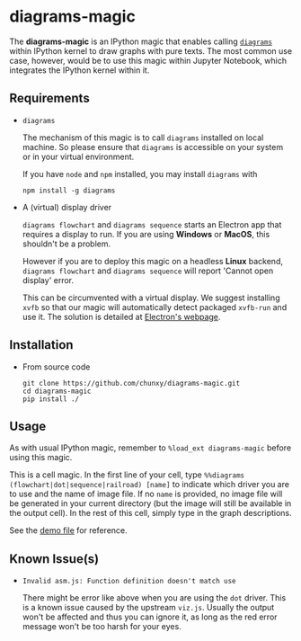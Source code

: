 # diagrams-magic

The **diagrams-magic** is an IPython magic that enables calling [`diagrams` ](https://github.com/seflless/diagrams) within IPython kernel to draw graphs with pure texts. The most common use case, however, would be to use this magic within Jupyter Notebook, which integrates the IPython kernel within it.

## Requirements
- `diagrams`

  The mechanism of this magic is to call `diagrams` installed on local machine. So please ensure that `diagrams` is accessible on your system or in your virtual environment.

  If you have `node` and `npm` installed, you may install `diagrams` with

  `npm install -g diagrams`

- A (virtual) display driver

  `diagrams flowchart` and `diagrams sequence` starts an Electron app that requires a display to run. If you are using **Windows** or **MacOS**, this shouldn't be a problem.
  
  However if you are to deploy this magic on a headless **Linux** backend, `diagrams flowchart` and `diagrams sequence` will report 'Cannot open display' error. 

  This can be circumvented with a virtual display. We suggest installing `xvfb` so that our magic will automatically detect packaged `xvfb-run` and use it. The solution is detailed at [Electron's webpage](https://www.electronjs.org/docs/latest/tutorial/testing-on-headless-ci/#configuring-the-virtual-display-server).

## Installation

- From source code
  
  ```shell
  git clone https://github.com/chunxy/diagrams-magic.git
  cd diagrams-magic
  pip install ./
  ```

## Usage

As with usual IPython magic, remember to `%load_ext diagrams-magic` before using this magic.

This is a cell magic. In the first line of your cell, type `%%diagrams (flowchart|dot|sequence|railroad) [name]` to indicate which driver you are to use and the name of image file. If no `name` is provided, no image file will be generated in your current directory (but the image will still be available in the output cell). In the rest of this cell, simply type in the graph descriptions.

See the [demo file](./demo/diagrams.ipynb) for reference.

## Known Issue(s)

- `Invalid asm.js: Function definition doesn't match use`

  There might be error like above when you are using the `dot` driver. This is a known issue caused by the upstream `viz.js`. Usually the output won't be affected and thus you can ignore it, as long as the red error message won't be too harsh for your eyes.